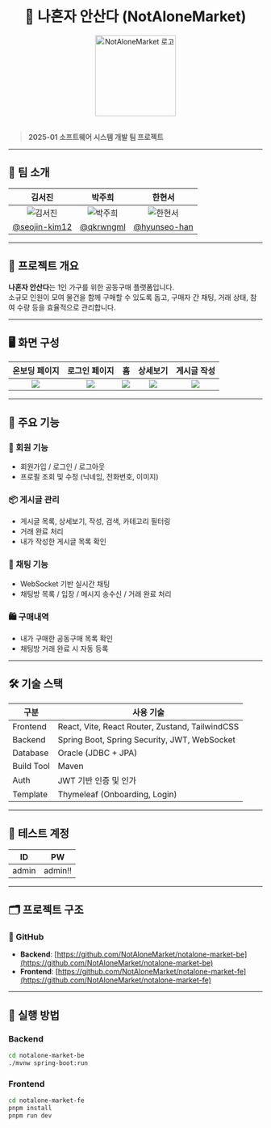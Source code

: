 <div align="center">
  <h1>  🛒 나혼자 안산다 (NotAloneMarket) </h1>
  <img width="160px" src="https://i.postimg.cc/R3ppBhF7/notalone-logo.png" alt="NotAloneMarket 로고" />
</div>

<br/>

> **2025-01 소프트웨어 시스템 개발 팀 프로젝트**

---

## 👥 팀 소개

|   김서진   |   박주희   |   한현서   |
|:----------:|:----------:|:----------:|
| ![김서진](https://avatars.githubusercontent.com/u/80455266?v=4) | ![박주희](https://avatars.githubusercontent.com/u/104891747?v=4) | ![한현서](https://avatars.githubusercontent.com/u/80339766?v=4) |
| [@seojin-kim12](https://github.com/seojin-kim12) | [@qkrwngml](https://github.com/qkrwngml)  | [@hyunseo-han](https://github.com/hyunseo-han) |

---

## 📌 프로젝트 개요

**나혼자 안산다**는 1인 가구를 위한 공동구매 플랫폼입니다.  
소규모 인원이 모여 물건을 함께 구매할 수 있도록 돕고, 구매자 간 채팅, 거래 상태, 참여 수량 등을 효율적으로 관리합니다.

---

## 🖥️ 화면 구성

| 온보딩 페이지 | 로그인 페이지 | 홈 | 상세보기 | 게시글 작성 |
|:------------:|:-------------:|:--:|:--------:|:------------:|
| ![](onboarding.png) | ![](login.png) | ![](home.png) | ![](detail.png) | ![](write.png) |

---

## 🌟 주요 기능

### 🔐 회원 기능
- 회원가입 / 로그인 / 로그아웃
- 프로필 조회 및 수정 (닉네임, 전화번호, 이미지)

### 📦 게시글 관리
- 게시글 목록, 상세보기, 작성, 검색, 카테고리 필터링
- 거래 완료 처리
- 내가 작성한 게시글 목록 확인

### 💬 채팅 기능
- WebSocket 기반 실시간 채팅
- 채팅방 목록 / 입장 / 메시지 송수신 / 거래 완료 처리

### 🛍️ 구매내역
- 내가 구매한 공동구매 목록 확인
- 채팅방 거래 완료 시 자동 등록

---

## 🛠️ 기술 스택

| 구분 | 사용 기술 |
|------|------------|
| Frontend | React, Vite, React Router, Zustand, TailwindCSS |
| Backend  | Spring Boot, Spring Security, JWT, WebSocket |
| Database | Oracle (JDBC + JPA) |
| Build Tool | Maven |
| Auth | JWT 기반 인증 및 인가 |
| Template | Thymeleaf (Onboarding, Login) |

---

## 🧪 테스트 계정

| ID    | PW        |
|-------|-----------|
| admin | admin!!   |

---

## 🗂️ 프로젝트 구조

### 🔗 GitHub

- **Backend**: [https://github.com/NotAloneMarket/notalone-market-be](https://github.com/NotAloneMarket/notalone-market-be)  
- **Frontend**: [https://github.com/NotAloneMarket/notalone-market-fe](https://github.com/NotAloneMarket/notalone-market-fe)

---

## 🚀 실행 방법

### Backend
```bash
cd notalone-market-be
./mvnw spring-boot:run
```

### Frontend
```bash
cd notalone-market-fe
pnpm install
pnpm run dev
```
